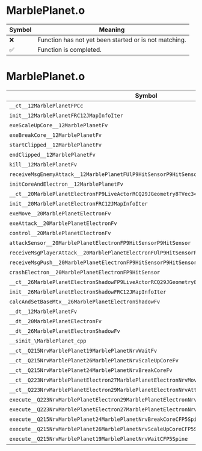 # MarblePlanet.o
| Symbol | Meaning 
| ------------- | ------------- 
| :x: | Function has not yet been started or is not matching. 
| :white_check_mark: | Function is completed. 


# MarblePlanet.o
| Symbol | Decompiled? |
| ------------- | ------------- |
| `__ct__12MarblePlanetFPCc` | :white_check_mark: |
| `init__12MarblePlanetFRC12JMapInfoIter` | :white_check_mark: |
| `exeScaleUpCore__12MarblePlanetFv` | :white_check_mark: |
| `exeBreakCore__12MarblePlanetFv` | :white_check_mark: |
| `startClipped__12MarblePlanetFv` | :white_check_mark: |
| `endClipped__12MarblePlanetFv` | :white_check_mark: |
| `kill__12MarblePlanetFv` | :white_check_mark: |
| `receiveMsgEnemyAttack__12MarblePlanetFUlP9HitSensorP9HitSensor` | :white_check_mark: |
| `initCoreAndElectron__12MarblePlanetFv` | :white_check_mark: |
| `__ct__20MarblePlanetElectronFP9LiveActorRCQ29JGeometry8TVec3<f>RCQ29JGeometry8TVec3<f>PCc` | :white_check_mark: |
| `init__20MarblePlanetElectronFRC12JMapInfoIter` | :white_check_mark: |
| `exeMove__20MarblePlanetElectronFv` | :white_check_mark: |
| `exeAttack__20MarblePlanetElectronFv` | :white_check_mark: |
| `control__20MarblePlanetElectronFv` | :white_check_mark: |
| `attackSensor__20MarblePlanetElectronFP9HitSensorP9HitSensor` | :white_check_mark: |
| `receiveMsgPlayerAttack__20MarblePlanetElectronFUlP9HitSensorP9HitSensor` | :white_check_mark: |
| `receiveMsgPush__20MarblePlanetElectronFP9HitSensorP9HitSensor` | :white_check_mark: |
| `crashElectron__20MarblePlanetElectronFP9HitSensor` | :white_check_mark: |
| `__ct__26MarblePlanetElectronShadowFP9LiveActorRCQ29JGeometry8TVec3<f>PCc` | :white_check_mark: |
| `init__26MarblePlanetElectronShadowFRC12JMapInfoIter` | :white_check_mark: |
| `calcAndSetBaseMtx__26MarblePlanetElectronShadowFv` | :white_check_mark: |
| `__dt__12MarblePlanetFv` | :white_check_mark: |
| `__dt__20MarblePlanetElectronFv` | :white_check_mark: |
| `__dt__26MarblePlanetElectronShadowFv` | :white_check_mark: |
| `__sinit_\MarblePlanet_cpp` | :white_check_mark: |
| `__ct__Q215NrvMarblePlanet19MarblePlanetNrvWaitFv` | :white_check_mark: |
| `__ct__Q215NrvMarblePlanet26MarblePlanetNrvScaleUpCoreFv` | :white_check_mark: |
| `__ct__Q215NrvMarblePlanet24MarblePlanetNrvBreakCoreFv` | :white_check_mark: |
| `__ct__Q223NrvMarblePlanetElectron27MarblePlanetElectronNrvMoveFv` | :white_check_mark: |
| `__ct__Q223NrvMarblePlanetElectron29MarblePlanetElectronNrvAttackFv` | :white_check_mark: |
| `execute__Q223NrvMarblePlanetElectron29MarblePlanetElectronNrvAttackCFP5Spine` | :white_check_mark: |
| `execute__Q223NrvMarblePlanetElectron27MarblePlanetElectronNrvMoveCFP5Spine` | :white_check_mark: |
| `execute__Q215NrvMarblePlanet24MarblePlanetNrvBreakCoreCFP5Spine` | :white_check_mark: |
| `execute__Q215NrvMarblePlanet26MarblePlanetNrvScaleUpCoreCFP5Spine` | :white_check_mark: |
| `execute__Q215NrvMarblePlanet19MarblePlanetNrvWaitCFP5Spine` | :white_check_mark: |
